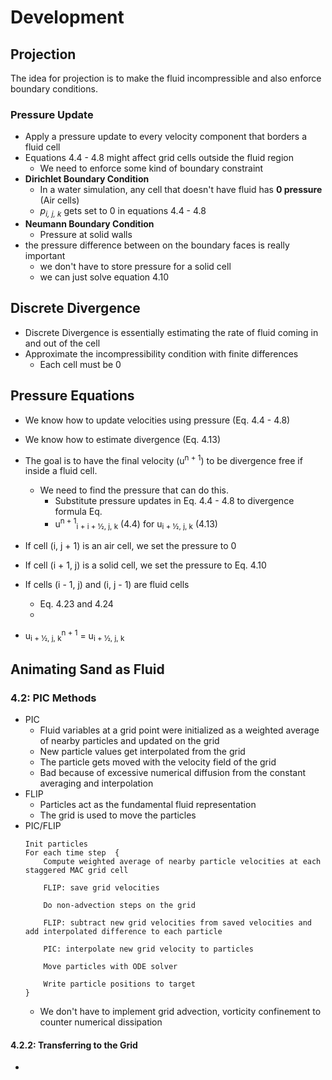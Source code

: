 # Development 

## Projection
The idea for projection is to make the fluid incompressible and also enforce boundary conditions. 

### Pressure Update
- Apply a pressure update to every velocity component that borders a fluid cell
- Equations 4.4 - 4.8 might affect grid cells outside the fluid region
    - We need to enforce some kind of boundary constraint
- **Dirichlet Boundary Condition**
    - In a water simulation, any cell that doesn't have fluid has **0 pressure** (Air cells)
    - *p<sub>i, j, k</sub>* gets set to 0 in equations 4.4 - 4.8
- **Neumann Boundary Condition**
    - Pressure at solid walls
- the pressure difference between on the boundary faces is really important
    - we don't have to store pressure for a solid cell
    - we can just solve equation 4.10

## Discrete Divergence
- Discrete Divergence is essentially estimating the rate of fluid coming in and out of the cell
- Approximate the incompressibility condition with finite differences
    - Each cell must be 0 

## Pressure Equations
- We know how to update velocities using pressure (Eq. 4.4 - 4.8)
- We know how to estimate divergence (Eq. 4.13)

- The goal is to have the final velocity (u<sup>n + 1</sup>) to be divergence free if inside a fluid cell.
    - We need to find the pressure that can do this.
        - Substitute pressure updates in Eq. 4.4 - 4.8 to divergence formula Eq. 
        - u<sup>n + 1</sup><sub>i + i + &frac12;, j, k</sub> (4.4) for u<sub>i + &frac12;, j, k</sub> (4.13)

- If cell (i, j + 1) is an air cell, we set the pressure to 0
- If cell (i + 1, j) is a solid cell, we set the pressure to Eq. 4.10
- If cells (i - 1, j) and (i, j - 1) are fluid cells
    - Eq. 4.23 and 4.24
    - 



- u<sub>i + &frac12;, j, k</sub><sup>n + 1</sup> = u<sub>i + &frac12;, j, k</sub>



## Animating Sand as Fluid
### 4.2: PIC Methods
- PIC
    - Fluid variables at a grid point were initialized as a weighted average of nearby particles and updated on the grid
    - New particle values get interpolated from the grid
    - The particle gets moved with the velocity field of the grid
    - Bad because of excessive numerical diffusion from the constant averaging and interpolation
- FLIP
    - Particles act as the fundamental fluid representation
    - The grid is used to move the particles
- PIC/FLIP
    ```
    Init particles
    For each time step  {
        Compute weighted average of nearby particle velocities at each staggered MAC grid cell

        FLIP: save grid velocities

        Do non-advection steps on the grid

        FLIP: subtract new grid velocities from saved velocities and add interpolated difference to each particle

        PIC: interpolate new grid velocity to particles

        Move particles with ODE solver

        Write particle positions to target
    }
    ```
    - We don't have to implement grid advection, vorticity confinement to counter numerical dissipation

#### 4.2.2: Transferring to the Grid
-